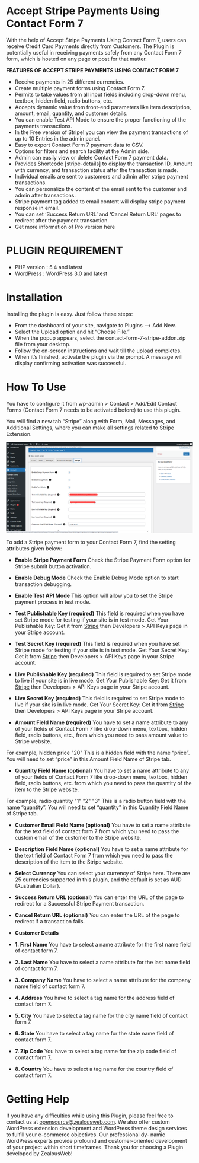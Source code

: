 # Accept Stripe Payments Using Contact Form 7
With the help of Accept Stripe Payments Using Contact Form 7, users can receive Credit Card Payments directly from Customers. The Plugin is potentially useful in receiving payments safely from any Contact Form 7 form, which is hosted on any page or post for that matter.

**FEATURES OF ACCEPT STRIPE PAYMENTS USING CONTACT FORM 7**
- Receive payments in 25 different currencies.
- Create multiple payment forms using Contact Form 7.
- Permits to take values from all input fields including drop-down menu, textbox, hidden field, radio buttons, etc.
- Accepts dynamic value from front-end parameters like item description, amount, email, quantity, and customer details.
- You can enable Test API Mode to ensure the proper functioning of the payments transactions.
- In the Free version of Stripe! you can view the payment transactions of up to 10 Entries in the admin panel.
- Easy to export Contact Form 7 payment data to CSV.
- Options for filters and search facility at the Admin side.
- Admin can easily view or delete Contact Form 7 payment data.
- Provides Shortcode [stripe-details] to display the transaction ID, Amount with currency, and transaction status after the transaction is made.
- Individual emails are sent to customers and admin after stripe payment transactions.
- You can personalize the content of the email sent to the customer and admin after transactions.
- Stripe payment tag added to email content will display stripe payment response in email.
- You can set ‘Success Return URL’ and ‘Cancel Return URL’ pages to redirect after the payment transaction.
- Get more information of Pro version here

# PLUGIN REQUIREMENT
- PHP version : 5.4 and latest
- WordPress : WordPress 3.0 and latest

# Installation
Installing the plugin is easy. Just follow these steps:

- From the dashboard of your site, navigate to Plugins –> Add New.
- Select the Upload option and hit “Choose File.”
-  When the popup appears, select the contact-form-7-stripe-addon.zip file from your desktop.
- Follow the on-screen instructions and wait till the upload completes.
- When it’s finished, activate the plugin via the prompt. A message will display confirming activation was successful.

# How To Use
You have to configure it from wp-admin > Contact > Add/Edit Contact Forms (Contact Form 7 needs to be activated before) to use this plugin.

You will find a new tab “Stripe” along with Form, Mail, Messages, and Additional Settings, where you can make all settings related to Stripe Extension.

![Screenshot](resources/img/stripe.png)

To add a Stripe payment form to your Contact Form 7, find the setting attributes given below:

- **Enable Stripe Payment Form**
 Check the Stripe Payment Form option for Stripe submit button activation.
 
 - **Enable Debug Mode**
 Check the Enable Debug Mode option to start transaction debugging.
 
  - **Enable Test API Mode**
 This option will allow you to set the Stripe payment process in test mode.
 
   - **Test Publishable Key (required)**
 This field is required when you have set Stripe mode for testing if your site is in test mode.
Get Your Publishable Key:
Get it from [Stripe](https://dashboard.stripe.com/login) then Developers > API Keys page in your Stripe account.

- **Test Secret Key (required)**
This field is required when you have set Stripe mode for testing if your site is in test mode.
Get Your Secret Key:
Get it from [Stripe](https://dashboard.stripe.com/login) then Developers > API Keys page in your Stripe account.

- **Live Publishable Key (required)**
This field is required to set Stripe mode to live if your site is in live mode.
Get Your Publishable Key:
Get it from [Stripe](https://dashboard.stripe.com/login) then Developers > API Keys page in your Stripe account.

- **Live Secret Key (required)**
This field is required to set Stripe mode to live if your site is in live mode.
Get Your Secret Key:
Get it from [Stripe](https://dashboard.stripe.com/login) then Developers > API Keys page in your Stripe account.

- **Amount Field Name (required)**
You have to set a name attribute to any of your fields of Contact Form 7 like drop-down menu, textbox, hidden field, radio buttons, etc., from which you need to pass amount value to Stripe website.

For example, hidden price "20" This is a hidden field with the name “price”. You will need to set “price” in this Amount Field Name of Stripe tab.

- **Quantity Field Name (optional)**
You have to set a name attribute to any of your fields of Contact Form 7 like drop-down menu, textbox, hidden field, radio buttons, etc. from which you need to pass the quantity of the item to the Stripe website.

For example, radio quantity "1" "2" "3" This is a radio button field with the name “quantity”. You will need to set “quantity” in this Quantity Field Name of Stripe tab.

- **Customer Email Field Name (optional)**
You have to set a name attribute for the text field of contact form 7 from which you need to pass the custom email of the customer to the Stripe website.

- **Description Field Name (optional)**
You have to set a name attribute for the text field of Contact Form 7 from which you need to pass the description of the item to the Stripe website.

- **Select Currency**
You can select your currency of Stripe here. There are 25 currencies supported in this plugin, and the default is set as AUD (Australian Dollar).

- **Success Return URL (optional)**
You can enter the URL of the page to redirect for a Successful Stripe Payment transaction.

- **Cancel Return URL (optional)**
You can enter the URL of the page to redirect if a transaction fails.

- **Customer Details**
- **1. First Name**
You have to select a name attribute for the first name field of contact form 7.

- **2. Last Name**
You have to select a name attribute for the last name field of contact form 7.

- **3. Company Name**
You have to select a name attribute for the company name field of contact form 7.

- **4. Address**
You have to select a tag name for the address field of contact form 7.

- **5. City**
You have to select a tag name for the city name field of contact form 7.

- **6. State**
You have to select a tag name for the state name field of contact form 7.

- **7. Zip Code**
You have to select a tag name for the zip code field of contact form 7.

- **8. Country**
You have to select a tag name for the country field of contact form 7.

# Getting Help

If you have any difficulties while using this Plugin, please feel free to contact us at opensource@zealousweb.com. We also offer custom WordPress extension development and WordPress theme design services to fulfill your e-commerce objectives. Our professional dy‐ namic WordPress experts provide profound and customer-oriented development of your project within short timeframes. Thank you for choosing a Plugin developed by ZealousWeb!
